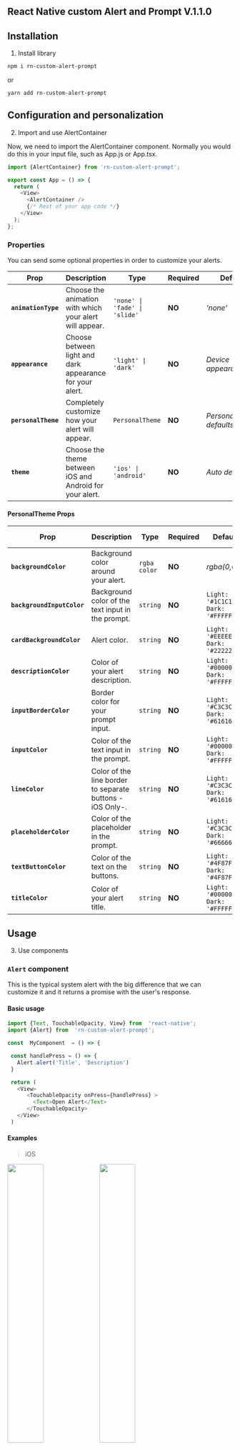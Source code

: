 ## React Native custom Alert and Prompt V.1.1.0

## Installation

1. Install library

```bash
npm i rn-custom-alert-prompt

```

or

```bash
yarn add rn-custom-alert-prompt
```

## Configuration and personalization

2. Import and use AlertContainer

Now, we need to import the AlertContainer component. Normally you would do this in your input file, such as App.js or App.tsx.

```js
import {AlertContainer} from 'rn-custom-alert-prompt';

export const App = () => {
  return (
    <View>
      <AlertContainer />
      {/* Rest of your app code */}
    </View>
  );
};
```

### Properties

You can send some optional properties in order to customize your alerts.

| Prop                | Description                                              | Type                          | Required | Default                  |
| ------------------- | -------------------------------------------------------- | ----------------------------- | -------- | ------------------------ |
| **`animationType`** | Choose the animation with which your alert will appear.  | `'none' \| 'fade' \| 'slide'` | **NO**   | _'none'_                 |
| **`appearance`**    | Choose between light and dark appearance for your alert. | `'light' \| 'dark'`           | **NO**   | _Device appearance_      |
| **`personalTheme`** | Completely customize how your alert will appear.         | `PersonalTheme`               | **NO**   | _PersonalTheme defaults_ |
| **`theme`**         | Choose the theme between iOS and Android for your alert. | `'ios' \| 'android'`          | **NO**   | _Auto detect OS_         |

#### PersonalTheme Props

| Prop                       | Description                                              | Type         | Required | Default iOS                           | Default Android                               |
| -------------------------- | -------------------------------------------------------- | ------------ | -------- | ------------------------------------- | --------------------------------------------- |
| **`backgroundColor`**      | Background color around your alert.                      | `rgba color` | **NO**   | _rgba(0,0,0,0.4)_                     | _rgba(0,0,0,0.4)_                             |
| **`backgroundInputColor`** | Background color of the text input in the prompt.        | `string`     | **NO**   | `Light: '#1C1C1E' \| Dark: '#FFFFFF'` | `Light: 'transparent' \| Dark: 'transparent'` |
| **`cardBackgroundColor`**  | Alert color.                                             | `string`     | **NO**   | `Light: '#EEEEEE' \| Dark: '#222222'` | `Light: '#282F2C'\| Dark: '#FFFFFF'`          |
| **`descriptionColor`**     | Color of your alert description.                         | `string`     | **NO**   | `Light: '#000000' \| Dark: '#FFFFFF'` | `Light: '#000000'\| Dark: '#FFFFFF'`          |
| **`inputBorderColor`**     | Border color for your prompt input.                      | `string`     | **NO**   | `Light: '#C3C3C3' \| Dark: '#616161'` | `Light: '#00D982'\| Dark: '#00D982'`          |
| **`inputColor`**           | Color of the text input in the prompt.                   | `string`     | **NO**   | `Light: '#000000' \| Dark: '#FFFFFF'` | `Light: '#000000' \| Dark: '#FFFFFF'`         |
| **`lineColor`**            | Color of the line border to separate buttons -iOS Only-. | `string`     | **NO**   | `Light: '#C3C3C3' \| Dark: '#616161'` | `N/A`                                         |
| **`placeholderColor`**     | Color of the placeholder in the prompt.                  | `string`     | **NO**   | `Light: '#C3C3C3' \| Dark: '#666666'` | `Light: '#C3C3C3' \| Dark: '#666666'`         |
| **`textButtonColor`**      | Color of the text on the buttons.                        | `string`     | **NO**   | `Light: '#4F87FF' \| Dark: '#4F87FF'` | `Light: '#00D982' \| Dark: '#00D982'`         |
| **`titleColor`**           | Color of your alert title.                               | `string`     | **NO**   | `Light: '#000000' \| Dark: '#FFFFFF'` | `Light: '#000000' \| Dark: '#FFFFFF'`         |

## Usage

3. Use components

### `Alert` component

This is the typical system alert with the big difference that we can customize it and it returns a promise with the user's response.

#### Basic usage

```js
import {Text, TouchableOpacity, View} from  'react-native';
import {Alert} from  'rn-custom-alert-prompt';

const  MyComponent  = () => {

 const handlePress = () => {
   Alert.alert('Title', 'Description')
 }

 return (
   <View>
	  <TouchableOpacity onPress={handlePress} >
        <Text>Open Alert</Text>
      </TouchableOpacity>
   </View>
 )
```

#### Examples

> iOS

<p float="left">
  <img width="40%"  src="https://res.cloudinary.com/fercloudinary/image/upload/v1710435449/GitHub/Simulator_Screen_Shot_-_iPhone_13_-_2024-03-14_at_16.54.03_war8fz.png" />
  <img width="40%"  src="https://res.cloudinary.com/fercloudinary/image/upload/v1710435449/GitHub/Simulator_Screen_Shot_-_iPhone_13_-_2024-03-14_at_16.54.09_holx24.png" />
</p>

> Android

<p float="left">
  <img width="40%"  src="https://res.cloudinary.com/fercloudinary/image/upload/v1710435449/GitHub/Simulator_Screen_Shot_-_iPhone_13_-_2024-03-14_at_16.53.54_marhwv.png" /> 
  <img width="40%" src="https://res.cloudinary.com/fercloudinary/image/upload/v1710435449/GitHub/Simulator_Screen_Shot_-_iPhone_13_-_2024-03-14_at_16.53.39_relzf6.png" />
</p>

### With props

```js
import {Text, TouchableOpacity, View} from  'react-native';
import {Alert} from  'rn-custom-alert-prompt';

const  MyComponent  = () => {

 const handlePress = async () => {
   const response = await Alert.alert({
     title: 'Alert',
     description: 'Would you like to continue learning how to use React Native alerts?',
     showCancelButton: true,
   })

   console.log(response) // true or false
 }

 return (
   <View>
	  <TouchableOpacity onPress={handlePress} >
        <Text>Open Alert</Text>
      </TouchableOpacity>
   </View>
 )
```

#### Alert props

| Prop                   | Description                          | Type                                           | Required |
| ---------------------- | ------------------------------------ | ---------------------------------------------- | -------- |
| **`title`**            | Title for your alert.                | `string`                                       | **Yes**  |
| **`buttons`**          | Personalized buttons for your alert. | `Button[]`                                     | _No_     |
| **`cancelColorText`**  | Cancel button text color.            | `string`                                       | _No_     |
| **`cancelText`**       | Cancel button text.                  | `string`                                       | _No_     |
| **`confirmColorText`** | Confirm button text color.           | `string`                                       | _No_     |
| **`confirmText`**      | Confirm button text.                 | `string`                                       | _No_     |
| **`icon`**             | Alert icon.                          | `'error' \| 'info' \| 'success' \| 'question'` | _No_     |
| **`iconColor`**        | Icon color.                          | `string`                                       | _No_     |
| **`showCancelButton`** | Shows the cancel button.             | `boolean`                                      | _No_     |

#### Button props

| Prop            | Description                                           | Type                   | Required |
| --------------- | ----------------------------------------------------- | ---------------------- | -------- |
| **`text`**      | Button text.                                          | `string`               | **Yes**  |
| **`textStyle`** | Personalized styles for your text button.             | `StyleProp<TextStyle>` | _No_     |
| **`onPress`**   | Function that is executed when the button is pressed. | `function`             | _No_     |

#### Examples

> iOS

<p float="left">
  <img width="40%"  src="https://res.cloudinary.com/fercloudinary/image/upload/v1710435469/GitHub/Simulator_Screen_Shot_-_iPhone_13_-_2024-03-13_at_19.35.28_ldufyq.png" />
  <img width="40%"  src="https://res.cloudinary.com/fercloudinary/image/upload/v1710435473/GitHub/Simulator_Screen_Shot_-_iPhone_13_-_2024-03-13_at_19.35.43_q71kqg.png" />
</p>

> Android

<p float="left">
  <img width="40%"  src="https://res.cloudinary.com/fercloudinary/image/upload/v1710435467/GitHub/Simulator_Screen_Shot_-_iPhone_13_-_2024-03-13_at_19.34.52_infgig.png" /> 
  <img width="40%" src="https://res.cloudinary.com/fercloudinary/image/upload/v1710435468/GitHub/Simulator_Screen_Shot_-_iPhone_13_-_2024-03-13_at_19.35.12_uldf9z.png" />
</p>

> With icon

<p float="left">
  <img width="40%"  src="https://res.cloudinary.com/fercloudinary/image/upload/v1710872843/GitHub/Simulator_Screen_Shot_-_iPhone_13_-_2024-03-19_at_18.26.06_auvp7s.png" /> 
  <img width="40%" src="https://res.cloudinary.com/fercloudinary/image/upload/v1710872843/GitHub/Simulator_Screen_Shot_-_iPhone_13_-_2024-03-19_at_18.24.04_l3n8em.png" />
</p>

## Prompt

### `Prompt` component

This is the system prompt that we can use in iOS, with the big difference that we can customize it and it returns a promise with the text entered by the user.

#### Basic usage

```js
import {Text, TouchableOpacity, View} from  'react-native';
import {Alert} from  'rn-custom-alert-prompt';

const  MyComponent  = () => {

 const handlePress = () => {
   const response = await  Alert.prompt('Email', 'Please enter your email');

   console.log(response) // string | undefined
 }

 return (
   <View>
	  <TouchableOpacity onPress={handlePress} >
        <Text>Open Prompt</Text>
      </TouchableOpacity>
   </View>
 )
```

#### Examples

> iOS

<p float="left">
  <img width="40%"  src="https://res.cloudinary.com/fercloudinary/image/upload/v1710438064/GitHub/Simulator_Screen_Shot_-_iPhone_13_-_2024-03-14_at_17.40.08_ude9cj.png" />
  <img width="40%"  src="https://res.cloudinary.com/fercloudinary/image/upload/v1710438061/GitHub/Simulator_Screen_Shot_-_iPhone_13_-_2024-03-14_at_17.39.59_iu9c2z.png" />
</p>

> Android

<p float="left">
  <img width="40%"  src="https://res.cloudinary.com/fercloudinary/image/upload/v1710438067/GitHub/Simulator_Screen_Shot_-_iPhone_13_-_2024-03-14_at_17.40.14_q0h4xf.png" /> 
  <img width="40%" src="https://res.cloudinary.com/fercloudinary/image/upload/v1710438070/GitHub/Simulator_Screen_Shot_-_iPhone_13_-_2024-03-14_at_17.40.22_khhpvr.png" />
</p>

#### With props

```js
import {Text, TouchableOpacity, View} from  'react-native';
import {Alert} from  'rn-custom-alert-prompt';

const  MyComponent  = () => {

 const handlePress = async () => {
   const response = await Alert.prompt({
     title: 'Prompt',
     description: 'Enter your email to continue learning how to use React Native alerts!',
     label: 'Email',
     placeholder: 'example@example.com',
   })

   console.log(response) // string | undefined
 }

 return (
   <View>
	  <TouchableOpacity onPress={handlePress} >
        <Text>Open Prompt</Text>
      </TouchableOpacity>
   </View>
 )
```

### Prompt props

| Prop                   | Description                                   | Type     | Required |
| ---------------------- | --------------------------------------------- | -------- | -------- |
| **`title`**            | Title for your alert.                         | `string` | **Yes**  |
| **`cancelColorText`**  | Cancel button text color.                     | `string` | _No_     |
| **`cancelText`**       | Cancel button text.                           | `string` | _No_     |
| **`confirmColorText`** | Confirm button text color.                    | `string` | _No_     |
| **`confirmText`**      | Confirm button text.                          | `string` | _No_     |
| **`label`**            | Label for input -Android only-.               | `string` | _No_     |
| **`placeholder`**      | Input placeholder. **default:** _title value_ | `string` | _No_     |

#### Examples

> iOS

<p float="left">
  <img width="40%"  src="https://res.cloudinary.com/fercloudinary/image/upload/v1710435470/GitHub/Simulator_Screen_Shot_-_iPhone_13_-_2024-03-13_at_19.35.35_tgfexi.png" />
  <img width="40%"  src="https://res.cloudinary.com/fercloudinary/image/upload/v1710435473/GitHub/Simulator_Screen_Shot_-_iPhone_13_-_2024-03-13_at_19.35.45_tjsxhh.png" />
</p>

> Android

<p float="left">
  <img width="40%"  src="https://res.cloudinary.com/fercloudinary/image/upload/v1710435468/GitHub/Simulator_Screen_Shot_-_iPhone_13_-_2024-03-13_at_19.34.56_qxssok.png" /> 
  <img width="40%" src="https://res.cloudinary.com/fercloudinary/image/upload/v1710435468/GitHub/Simulator_Screen_Shot_-_iPhone_13_-_2024-03-13_at_19.35.15_hs7gk3.png" />
</p>

## License

This project is licenced under the [MIT License](http://opensource.org/licenses/mit-license.html).
